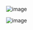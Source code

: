 ![image](https://user-images.githubusercontent.com/4542664/127679485-5396b2e1-b655-4b03-810a-156d6ed1f652.png)


![image](https://user-images.githubusercontent.com/4542664/127679541-9c9c5026-da54-4ec1-ad17-91309222d4fb.png)
